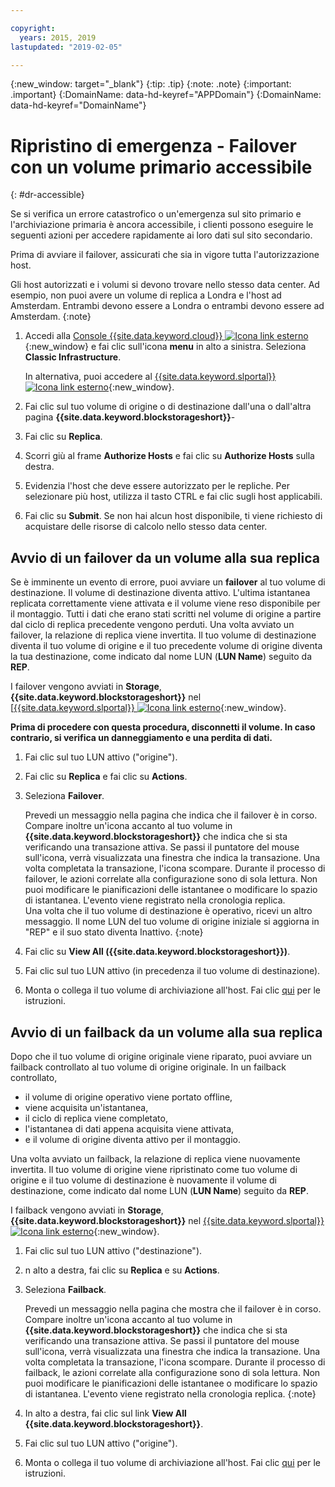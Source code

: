 ```yaml
---

copyright:
  years: 2015, 2019
lastupdated: "2019-02-05"

---
```

{:new_window: target="_blank"}
{:tip: .tip}
{:note: .note}
{:important: .important}
{:DomainName: data-hd-keyref="APPDomain"}
{:DomainName: data-hd-keyref="DomainName"}

# Ripristino di emergenza - Failover con un volume primario accessibile
{: #dr-accessible}

Se si verifica un errore catastrofico o un'emergenza sul sito primario e l'archiviazione primaria è ancora accessibile, i clienti possono eseguire le seguenti azioni per accedere rapidamente ai loro dati sul sito secondario.

Prima di avviare il failover, assicurati che sia in vigore tutta l'autorizzazione host.

Gli host autorizzati e i volumi si devono trovare nello stesso data center. Ad esempio, non puoi avere un volume di replica a Londra e l'host ad Amsterdam. Entrambi devono essere a Londra o entrambi devono essere ad Amsterdam.
{:note}

1. Accedi alla [Console {{site.data.keyword.cloud}} ![Icona link esterno](../../icons/launch-glyph.svg "Icona link esterno")](https://{DomainName}/catalog/){:new_window} e fai clic sull'icona **menu** in alto a sinistra. Seleziona **Classic Infrastructure**.


   In alternativa, puoi accedere al [{{site.data.keyword.slportal}} ![Icona link esterno](../../icons/launch-glyph.svg "Icona link esterno")](https://control.softlayer.com/){:new_window}.
2. Fai clic sul tuo volume di origine o di destinazione dall'una o dall'altra pagina **{{site.data.keyword.blockstorageshort}}**-
3. Fai clic su **Replica**.
4. Scorri giù al frame **Authorize Hosts** e fai clic su **Authorize Hosts** sulla destra.
5. Evidenzia l'host che deve essere autorizzato per le repliche. Per selezionare più host, utilizza il tasto CTRL e fai clic sugli host applicabili.
6. Fai clic su **Submit**. Se non hai alcun host disponibile, ti viene richiesto di acquistare delle risorse di calcolo nello stesso data center.


## Avvio di un failover da un volume alla sua replica

Se è imminente un evento di errore, puoi avviare un **failover** al tuo volume di destinazione. Il volume di destinazione diventa attivo. L'ultima istantanea replicata correttamente viene attivata e il volume viene reso disponibile per il montaggio. Tutti i dati che erano stati scritti nel volume di origine a partire dal ciclo di replica precedente vengono perduti. Una volta avviato un failover, la relazione di replica viene invertita. Il tuo volume di destinazione diventa il tuo volume di origine e il tuo precedente volume di origine diventa la tua destinazione, come indicato dal nome LUN (**LUN Name**) seguito da **REP**.

I failover vengono avviati in **Storage**, **{{site.data.keyword.blockstorageshort}}** nel [[{{site.data.keyword.slportal}} ![Icona link esterno](../../icons/launch-glyph.svg "Icona link esterno")](https://control.softlayer.com/){:new_window}.

**Prima di procedere con questa procedura, disconnetti il volume. In caso contrario, si verifica un danneggiamento e una perdita di dati.**

1. Fai clic sul tuo LUN attivo ("origine").
2. Fai clic su **Replica** e fai clic su **Actions**.
3. Seleziona **Failover**.

   Prevedi un messaggio nella pagina che indica che il failover è in corso. Compare inoltre un'icona accanto al tuo volume in **{{site.data.keyword.blockstorageshort}}** che indica che si sta verificando una transazione attiva. Se passi il puntatore del mouse sull'icona, verrà visualizzata una finestra che indica la transazione. Una volta completata la transazione, l'icona scompare. Durante il processo di failover, le azioni correlate alla configurazione sono di sola lettura. Non puoi modificare le pianificazioni delle istantanee o modificare lo spazio di istantanea. L'evento viene registrato nella cronologia replica.<br/> Una volta che il tuo volume di destinazione è operativo, ricevi un altro messaggio. Il nome LUN del tuo volume di origine iniziale si aggiorna in "REP" e il suo stato diventa Inattivo.
   {:note}
4. Fai clic su **View All ({{site.data.keyword.blockstorageshort}})**.
5. Fai clic sul tuo LUN attivo (in precedenza il tuo volume di destinazione).
6. Monta o collega il tuo volume di archiviazione all'host. Fai clic [qui](/docs/infrastructure/BlockStorage?topic=BlockStorage-orderingthroughConsole) per le istruzioni.


## Avvio di un failback da un volume alla sua replica

Dopo che il tuo volume di origine originale viene riparato, puoi avviare un failback controllato al tuo volume di origine originale. In un failback controllato,

- il volume di origine operativo viene portato offline,
- viene acquisita un'istantanea,
- il ciclo di replica viene completato,
- l'istantanea di dati appena acquisita viene attivata,
- e il volume di origine diventa attivo per il montaggio.

Una volta avviato un failback, la relazione di replica viene nuovamente invertita. Il tuo volume di origine viene ripristinato come tuo volume di origine e il tuo volume di destinazione è nuovamente il volume di destinazione, come indicato dal nome LUN (**LUN Name**) seguito da **REP**.

I failback vengono avviati in **Storage**, **{{site.data.keyword.blockstorageshort}}** nel [{{site.data.keyword.slportal}} ![Icona link esterno](../../icons/launch-glyph.svg "Icona link esterno")](https://control.softlayer.com/){:new_window}.

1. Fai clic sul tuo LUN attivo ("destinazione").
2. n alto a destra, fai clic su **Replica** e su **Actions**.
3. Seleziona **Failback**.

   Prevedi un messaggio nella pagina che mostra che il failover è in corso. Compare inoltre un'icona accanto al tuo volume in **{{site.data.keyword.blockstorageshort}}** che indica che si sta verificando una transazione attiva. Se passi il puntatore del mouse sull'icona, verrà visualizzata una finestra che indica la transazione. Una volta completata la transazione, l'icona scompare. Durante il processo di failback, le azioni correlate alla configurazione sono di sola lettura. Non puoi modificare le pianificazioni delle istantanee o modificare lo spazio di istantanea. L'evento viene registrato nella cronologia replica.
   {:note}
4. In alto a destra, fai clic sul link **View All {{site.data.keyword.blockstorageshort}}**.
5. Fai clic sul tuo LUN attivo ("origine").
6. Monta o collega il tuo volume di archiviazione all'host. Fai clic [qui](/docs/infrastructure/BlockStorage?topic=BlockStorage-orderingthroughConsole) per le istruzioni.
